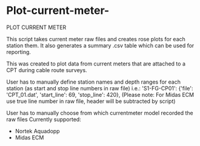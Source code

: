 # Plot-current-meter-

PLOT CURRENT METER

This script takes current meter raw files and creates rose plots for each station them. It also generates a summary .csv table which can be used for
reporting.

This was created to plot data from current meters that are attached to a CPT during cable route surveys.

User has to manually define station names and depth ranges for each station (as start and stop line numbers in raw file)
i.e.: 'S1-FG-CP01':     {'file': 'CPT_01.dat', 'start_line': 69, 'stop_line': 420},
(Please note: For Midas ECM use true line number in raw file, header will be subtracted by script)

User has to manually choose from which currentmeter model recorded the raw files
Currently supported:
- Nortek Aquadopp
- Midas ECM
